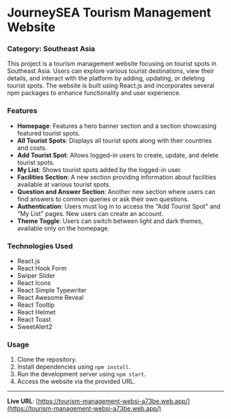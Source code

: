 # JourneySEA Tourism Management Website

### Category: Southeast Asia

This project is a tourism management website focusing on tourist spots in Southeast Asia. Users can explore various tourist destinations, view their details, and interact with the platform by adding, updating, or deleting tourist spots. The website is built using React.js and incorporates several npm packages to enhance functionality and user experience.

### Features

- **Homepage**: Features a hero banner section and a section showcasing featured tourist spots.
- **All Tourist Spots**: Displays all tourist spots along with their countries and costs.
- **Add Tourist Spot**: Allows logged-in users to create, update, and delete tourist spots.
- **My List**: Shows tourist spots added by the logged-in user.
- **Facilities Section**: A new section providing information about facilities available at various tourist spots.
- **Question and Answer Section**: Another new section where users can find answers to common queries or ask their own questions.
- **Authentication**: Users must log in to access the "Add Tourist Spot" and "My List" pages. New users can create an account.
- **Theme Toggle**: Users can switch between light and dark themes, available only on the homepage.

### Technologies Used

- React.js
- React Hook Form
- Swiper Slider
- React Icons
- React Simple Typewriter
- React Awesome Reveal
- React Tooltip
- React Helmet
- React Toast
- SweetAlert2

### Usage

1. Clone the repository.
2. Install dependencies using `npm install`.
3. Run the development server using `npm start`.
4. Access the website via the provided URL.



---
**Live URL**: [https://tourism-management-websi-a73be.web.app/](https://tourism-management-websi-a73be.web.app/)

